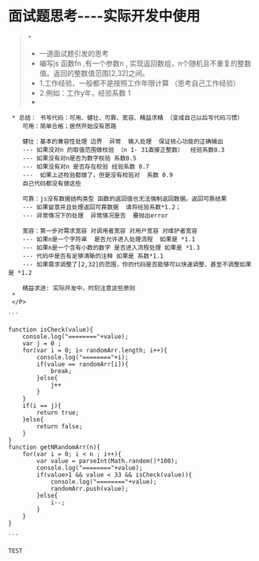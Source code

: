 # 面试题思考----实际开发中使用


>     *
>	 * 一道面试题引发的思考
>	 * 编写js 函数fn ,有一个参数n , 实现返回数组，n个随机且不重复的整数值。返回的整数值范围[2,32]之间。
 >    * 1.工作经验，一般都不是按照工作年限计算 （思考自己工作经验）
 >    * 2.例如：工作y年，经验系数 1
 >    * 
     * 总结： 书写代码：可用、健壮、可靠、宽容、精益求精 （变成自己以后写代码习惯）
     	可用：简单合格；居然开始没有思路

     	健壮：基本的兼容性处理 边界  异常  输入处理  保证核心功能的正确输出
     	--- 如果没对n 的取值范围做校验 （n 1- 31直接正整数）  经验系数0.3
     	--- 如果没有对n是否为数字校验 系数0.5
     	--- 如果没有对n 是否存在校验 经验系数 0.7
     	---  如果上述校验都做了，但是没有校验对  系数 0.9
     	自己代码都没有做这些

     	可靠：js没有数据结构类型 函数的返回值也无法强制返回数据。返回可靠结果
     	--- 如果留意并且处理返回可靠数据  请将经验系数*1.2；
     	--- 异常情况下的处理  异常情况是否  要抛出error
        
        宽容：第一步对需求宽容 对调用者宽容 对用户宽容 对维护者宽容
        --- 如果n是一个字符串  是否允许进入处理流程  如果是 *1.1
        --- 如果n是一个含有小数的数字 是否进入流程处理 如果是 *1.3
        --- 代码中是否有足够清晰的注释 如果是 系数*1.1
        --- 如果需求调整了[2,32]的范围，你的代码是否能够可以快速调整，甚至不调整如果是 *1.2

		精益求进: 实际开发中，时刻注意这些原则
	 *
	 </P>

	```

	function isCheck(value){
		console.log("========"+value);
		var j = 0 ;
		for(var i = 0; i< randomArr.length; i++){
			console.log("========"+i);
			if(value == randomArr[i]){
				break; 
			}else{
				j++
			}
		}
		if(i == j){
			return true;
		}else{
			return false;
		}
	}
	function getNRandomArr(n){
		for(var i = 0; i < n ; i++){
			var value = parseInt(Math.random()*100);
			console.log("========"+value);
			if(value>1 && value < 33 && isCheck(value)){
				console.log("========"+value);
				randomArr.push(value);
			}else{
				i--;
			}
		}
	}

	```

    TEST